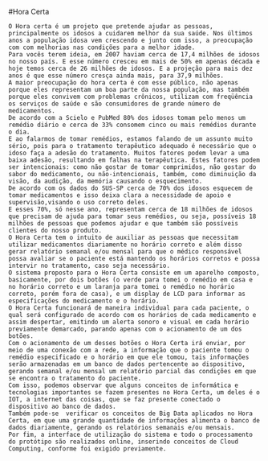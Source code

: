 #Hora Certa

	O Hora certa é um projeto que pretende ajudar as pessoas, principalmente os idosos a cuidarem melhor da sua saúde. Nos últimos anos a população idosa vem crescendo e junto com isso, a preocupação com com melhorias nas condições para a melhor idade.
	Para vocês terem ideia, em 2007 haviam cerca de 17,4 milhões de idosos no nosso país. E esse número cresceu em mais de 50% em apenas década e hoje temos cerca de 26 milhões de idosos. E a projeção para mais dez anos é que esse número cresça ainda mais, para 37,9 milhões. 
	A maior preocupação do hora certa é com esse público, não apenas porque eles representam um boa parte da nossa população, mas também porque eles convivem com problemas crônicos, utilizam com freqüência os serviços de saúde e são consumidores de grande número de medicamentos.
	De acordo com a Scielo e PubMed 80% dos idosos tomam pelo menos um remédio diário e cerca de 33% consomem cinco ou mais remédios durante o dia. 
	E ao falarmos de tomar remédios, estamos falando de um assunto muito sério, pois para o tratamento terapêutico adequado é necessário que o idoso faça a adesão do tratamento. Muitos fatores podem levar a uma baixa adesão, resultando em falhas na terapêutica. Estes fatores podem ser intencionais: como não gostar de tomar comprimidos, não gostar do sabor do medicamento, ou não-intencionais, também, como diminuição da visão, da audição, da memória causando o esquecimento.
	De acordo com os dados do SUS-SP cerca de 70% dos idosos esquecem de tomar medicamentos e isso deixa clara a necessidade de apoio e supervisão,visando o uso correto deles. 
	E esses 70%, só nesse ano, representam cerca de 18 milhões de idosos que precisam de ajuda para tomar seus remédios, ou seja, possíveis 18 milhões de pessoas que podemos ajudar e que também são possíveis clientes do nosso produto.
	O Hora Certa tem o intuito de auxiliar as pessoas que necessitam utilizar medicamentos diariamente no horário correto e além disso gerar relatório semanal e/ou mensal para que o médico responsável possa avaliar se o paciente está mantendo os horários corretos e possa intervir no tratamento, caso seja necessário.
	O sistema proposto para o Hora Certa consiste em um aparelho composto, basicamente, por dois botões (o verde para tomei o remédio em casa e no horário correto e um laranja para tomei o remédio no horário correto, porém fora de casa), e um display de LCD para informar as especificações do medicamento e o horário.
	O Hora Certa funcionará de maneira individual para cada paciente, o qual será configurado de acordo com os horários de cada medicamento e assim despertar, emitindo um alerta sonoro e visual em cada horário previamente demarcado, parando apenas com o acionamento de um dos botões.
	Com o acionamento de um desses botões o Hora Certa irá enviar, por meio de uma conexão com a rede, a informação que o paciente tomou o remédio especificado e o horário em que ele tomou, tais informações serão armazenadas em um banco de dados pertencente ao dispositivo, gerando semanal e/ou mensal um relatório parcial das condições em que se encontra o tratamento do paciente. 
	Com isso, podemos observar que alguns conceitos de informática e tecnologias importantes se fazem presentes no Hora Certa, um deles é o IOT, a internet das coisas, que se faz presente conectado o dispositivo ao banco de dados.
	Também pode-se  verificar os conceitos de Big Data aplicados no Hora Certa, em que uma grande quantidade de informações alimenta o banco de dados diariamente, gerando os relatórios semanais e/ou mensais.
	Por fim, a interface de utilização do sistema e todo o processamento do protótipo são realizados online, inserindo conceitos de Cloud Computing, conforme foi exigido previamente.


